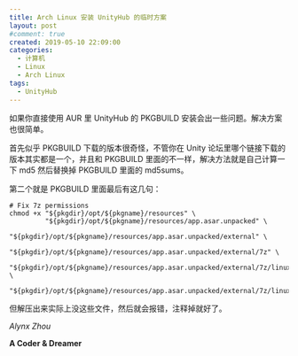 ```yaml
---
title: Arch Linux 安装 UnityHub 的临时方案
layout: post
#comment: true
created: 2019-05-10 22:09:00
categories:
  - 计算机
  - Linux
  - Arch Linux
tags:
  - UnityHub
---
```

如果你直接使用 AUR 里 UnityHub 的 PKGBUILD 安装会出一些问题。解决方案也很简单。

首先似乎 PKGBUILD 下载的版本很奇怪，不管你在 Unity 论坛里哪个链接下载的版本其实都是一个，并且和 PKGBUILD 里面的不一样，解决方法就是自己计算一下 md5 然后替换掉 PKGBUILD 里面的 md5sums。

第二个就是 PKGBUILD 里面最后有这几句：

```
# Fix 7z permissions
chmod +x "${pkgdir}/opt/${pkgname}/resources" \
         "${pkgdir}/opt/${pkgname}/resources/app.asar.unpacked" \
         "${pkgdir}/opt/${pkgname}/resources/app.asar.unpacked/external" \
         "${pkgdir}/opt/${pkgname}/resources/app.asar.unpacked/external/7z" \
         "${pkgdir}/opt/${pkgname}/resources/app.asar.unpacked/external/7z/linux64" \
         "${pkgdir}/opt/${pkgname}/resources/app.asar.unpacked/external/7z/linux64/7z"
```

但解压出来实际上没这些文件，然后就会报错，注释掉就好了。

*Alynx Zhou*

**A Coder & Dreamer**
